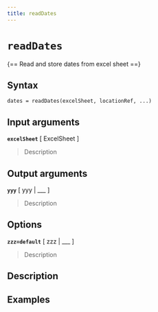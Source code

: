 ```yaml
---
title: readDates
---
```


# `readDates`

{== Read and store dates from excel sheet ==}


## Syntax 

    dates = readDates(excelSheet, locationRef, ...)


## Input arguments 

__`excelSheet`__ [ ExcelSheet ]
> 
> Description
> 


## Output arguments 

__`yyy`__ [ yyy | ___ ]
> 
> Description
> 


## Options 

__`zzz=default`__ [ zzz | ___ ]
> 
> Description
> 


## Description 



## Examples

```matlab
```

